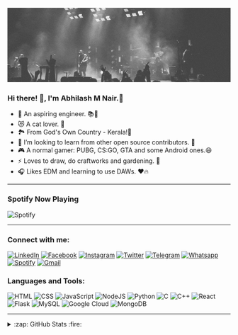 ![Logo](https://github.com/abhilashmnair/abhilashmnair/blob/main/logo.gif)

### Hi there! 👋, I'm Abhilash M Nair.💖

- 👨 An aspiring engineer. 📚🔩
- 😻 A cat lover. 🐾
- 🏞️ From God's Own Country - Kerala!🌴
- 👯 I’m looking to learn from other open source contributors. 👥
- 🎮 A normal gamer: PUBG, CS:GO, GTA and some Android ones.😄
- ⚡ Loves to draw, do craftworks and gardening. 🌱
- 🎧 Likes EDM and learning to use DAWs. ❤️🔥

---

### Spotify Now Playing

![Spotify](https://spotify-now-playing-4aje9hpbn.vercel.app/api/spotify-playing)

---

### Connect with me:

[![LinkedIn](https://img.shields.io/badge/LinkedIn-0077B5?style=for-the-badge&logo=linkedin&logoColor=white)](https://www.linkedin.com/in/abhilashmnair/)
[![Facebook](https://img.shields.io/badge/Facebook-1877F2?style=for-the-badge&logo=facebook&logoColor=white)](https://www.facebook.com/abhi.broz/)
[![Instagram](https://img.shields.io/badge/Instagram-E4405F?style=for-the-badge&logo=instagram&logoColor=white)](https://www.instagram.com/abhilashmnair)
[![Twitter](https://img.shields.io/badge/Twitter-1DA1F2?style=for-the-badge&logo=twitter&logoColor=white)](https://twitter.com/abhilashmnair20)
[![Telegram](https://img.shields.io/badge/Telegram-2CA5E0?style=for-the-badge&logo=telegram&logoColor=white)](https://t.me/abhilashmnair)
[![Whatsapp](https://img.shields.io/badge/WhatsApp-25D366?style=for-the-badge&logo=whatsapp&logoColor=white)](https://wa.me/918156923584)
[![Spotify](https://img.shields.io/badge/Spotify-1ED760?&style=for-the-badge&logo=spotify&logoColor=white)](https://open.spotify.com/user/31nlsdxvptta5sp2l7gfngqbwmla)
[![Gmail](https://img.shields.io/badge/Gmail-D14836?style=for-the-badge&logo=gmail&logoColor=white)](mailto:abhilashmnair20@gmail.com)

### Languages and Tools:

![HTML](https://img.shields.io/badge/HTML-239120?style=for-the-badge&logo=html5&logoColor=white)
![CSS](https://img.shields.io/badge/CSS-239120?&style=for-the-badge&logo=css3&logoColor=white)
![JavaScript](https://img.shields.io/badge/JavaScript-323330?style=for-the-badge&logo=javascript&logoColor=F7DF1E)
![NodeJS](https://img.shields.io/badge/Node.js-43853D?style=for-the-badge&logo=node.js&logoColor=white)
![Python](https://img.shields.io/badge/Python-14354C?style=for-the-badge&logo=python&logoColor=white)
![C](https://img.shields.io/badge/C-00599C?style=for-the-badge&logo=c&logoColor=white)
![C++](https://img.shields.io/badge/C%2B%2B-00599C?style=for-the-badge&logo=c%2B%2B&logoColor=white)
![React](https://img.shields.io/badge/React-20232A?style=for-the-badge&logo=react&logoColor=61DAFB)
![Flask](https://img.shields.io/badge/Flask-000000?style=for-the-badge&logo=flask&logoColor=white)
![MySQL](https://img.shields.io/badge/MySQL-00000F?style=for-the-badge&logo=mysql&logoColor=white)
![Google Cloud](https://img.shields.io/badge/Google_Cloud-4285F4?style=for-the-badge&logo=google-cloud&logoColor=white)
![MongoDB](https://img.shields.io/badge/MongoDB-4EA94B?style=for-the-badge&logo=mongodb&logoColor=white)

---

<details>

<summary>:zap: GitHub Stats :fire:</summary>

<br/>

<img align="left" alt="My GitHub Stats" src="https://github-readme-stats.vercel.app/api?username=abhilashmnair&theme=dark" />

</details>

[twitter]: https://twitter.com/abhilashmnair20
[instagram]: https://instagram.com/abhilashmnair
[linkedin]: https://linkedin.com/in/codeSTACKr
